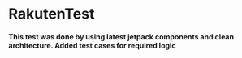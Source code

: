 # RakutenTest

#### This test was done by using latest jetpack components and clean architecture. Added test cases for required logic

